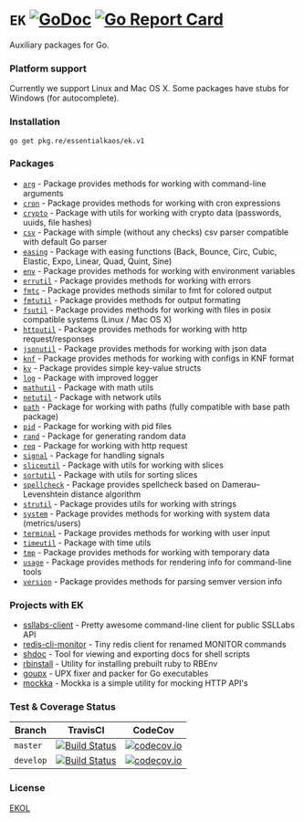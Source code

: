 # `EK` [![GoDoc](https://godoc.org/pkg.re/essentialkaos/ek.v1?status.svg)](https://godoc.org/pkg.re/essentialkaos/ek.v1) [![Go Report Card](https://goreportcard.com/badge/github.com/essentialkaos/ek)](https://goreportcard.com/report/github.com/essentialkaos/ek)

Auxiliary packages for Go.

### Platform support

Currently we support Linux and Mac OS X. Some packages have stubs for Windows (for autocomplete).

### Installation

````
go get pkg.re/essentialkaos/ek.v1
````

### Packages

* [`arg`](https://godoc.org/pkg.re/essentialkaos/ek.v1/arg) - Package provides methods for working with command-line arguments
* [`cron`](https://godoc.org/pkg.re/essentialkaos/ek.v1/cron) - Package provides methods for working with cron expressions
* [`crypto`](https://godoc.org/pkg.re/essentialkaos/ek.v1/crypto) - Package with utils for working with crypto data (passwords, uuids, file hashes)
* [`csv`](https://godoc.org/pkg.re/essentialkaos/ek.v1/csv) - Package with simple (without any checks) csv parser compatible with default Go parser
* [`easing`](https://godoc.org/pkg.re/essentialkaos/ek.v1/easing) - Package with easing functions (Back, Bounce, Circ, Cubic, Elastic, Expo, Linear, Quad, Quint, Sine)
* [`env`](https://godoc.org/pkg.re/essentialkaos/ek.v1/env) - Package provides methods for working with environment variables
* [`errutil`](https://godoc.org/pkg.re/essentialkaos/ek.v1/errutil) - Package provides methods for working with errors
* [`fmtc`](https://godoc.org/pkg.re/essentialkaos/ek.v1/fmtc) - Package provides methods similar to fmt for colored output
* [`fmtutil`](https://godoc.org/pkg.re/essentialkaos/ek.v1/fmtutil) - Package provides methods for output formating
* [`fsutil`](https://godoc.org/pkg.re/essentialkaos/ek.v1/fsutil) - Package provides methods for working with files in posix compatible systems (Linux / Mac OS X)
* [`httputil`](https://godoc.org/pkg.re/essentialkaos/ek.v1/httputil) - Package provides methods for working with http request/responses
* [`jsonutil`](https://godoc.org/pkg.re/essentialkaos/ek.v1/jsonutil) - Package provides methods for working with json data
* [`knf`](https://godoc.org/pkg.re/essentialkaos/ek.v1/knf) - Package provides methods for working with configs in KNF format
* [`kv`](https://godoc.org/pkg.re/essentialkaos/ek.v1/kv) - Package provides simple key-value structs
* [`log`](https://godoc.org/pkg.re/essentialkaos/ek.v1/log) - Package with improved logger
* [`mathutil`](https://godoc.org/pkg.re/essentialkaos/ek.v1/mathutil) - Package with math utils
* [`netutil`](https://godoc.org/pkg.re/essentialkaos/ek.v1/netutil) - Package with network utils
* [`path`](https://godoc.org/pkg.re/essentialkaos/ek.v1/path) - Package for working with paths (fully compatible with base path package)
* [`pid`](https://godoc.org/pkg.re/essentialkaos/ek.v1/pid) - Package for working with pid files
* [`rand`](https://godoc.org/pkg.re/essentialkaos/ek.v1/rand) - Package for generating random data
* [`req`](https://godoc.org/pkg.re/essentialkaos/ek.v1/req) - Package for working with http request
* [`signal`](https://godoc.org/pkg.re/essentialkaos/ek.v1/signal) - Package for handling signals
* [`sliceutil`](https://godoc.org/pkg.re/essentialkaos/ek.v1/sliceutil) - Package with utils for working with slices
* [`sortutil`](https://godoc.org/pkg.re/essentialkaos/ek.v1/sortutil) - Package with utils for sorting slices
* [`spellcheck`](https://godoc.org/pkg.re/essentialkaos/ek.v1/spellcheck) - Package provides spellcheck based on Damerau–Levenshtein distance algorithm
* [`strutil`](https://godoc.org/pkg.re/essentialkaos/ek.v1/strutil) - Package provides utils for working with strings
* [`system`](https://godoc.org/pkg.re/essentialkaos/ek.v1/system) - Package provides methods for working with system data (metrics/users)
* [`terminal`](https://godoc.org/pkg.re/essentialkaos/ek.v1/terminal) - Package provides methods for working with user input
* [`timeutil`](https://godoc.org/pkg.re/essentialkaos/ek.v1/timeutil) - Package with time utils
* [`tmp`](https://godoc.org/pkg.re/essentialkaos/ek.v1/tmp) - Package provides methods for working with temporary data
* [`usage`](https://godoc.org/pkg.re/essentialkaos/ek.v1/usage) - Package provides methods for rendering info for command-line tools
* [`version`](https://godoc.org/pkg.re/essentialkaos/ek.v1/version) - Package provides methods for parsing semver version info

### Projects with EK

* [ssllabs-client](https://github.com/essentialkaos/ssllabs_client) - Pretty awesome command-line client for public SSLLabs API
* [redis-cli-monitor](https://github.com/essentialkaos/redis-cli-monitor) - Tiny redis client for renamed MONITOR commands
* [shdoc](https://github.com/essentialkaos/shdoc) - Tool for viewing and exporting docs for shell scripts
* [rbinstall](https://github.com/essentialkaos/rbinstall) - Utility for installing prebuilt ruby to RBEnv
* [goupx](https://github.com/essentialkaos/goupx) - UPX fixer and packer for Go executables
* [mockka](https://github.com/essentialkaos/mockka) - Mockka is a simple utility for mocking HTTP API's

### Test & Coverage Status

| Branch | TravisCI | CodeCov |
|--------|----------|---------|
| `master` | [![Build Status](https://travis-ci.org/essentialkaos/ek.svg?branch=master)](https://travis-ci.org/essentialkaos/ek) | [![codecov.io](https://codecov.io/github/essentialkaos/ek/coverage.svg?branch=master)](https://codecov.io/github/essentialkaos/ek?branch=master) |
| `develop` | [![Build Status](https://travis-ci.org/essentialkaos/ek.svg?branch=develop)](https://travis-ci.org/essentialkaos/ek) | [![codecov.io](https://codecov.io/github/essentialkaos/ek/coverage.svg?branch=develop)](https://codecov.io/github/essentialkaos/ek?branch=develop) |

### License

[EKOL](https://essentialkaos.com/ekol)
